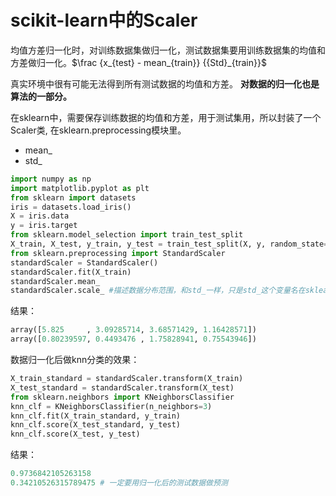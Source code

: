 # scikit-learn中的Scaler

均值方差归一化时，对训练数据集做归一化，测试数据集要用训练数据集的均值和方差做归一化。$\frac {x_{test} - mean_{train}} {{Std}_{train}}$

真实环境中很有可能无法得到所有测试数据的均值和方差。 
**对数据的归一化也是算法的一部分。**

在sklearn中，需要保存训练数据的均值和方差，用于测试集用，所以封装了一个Scaler类, 在sklearn.preprocessing模块里。 
- mean_
- std_


```python
import numpy as np
import matplotlib.pyplot as plt
from sklearn import datasets
iris = datasets.load_iris()
X = iris.data
y = iris.target
from sklearn.model_selection import train_test_split
X_train, X_test, y_train, y_test = train_test_split(X, y, random_state=666)
from sklearn.preprocessing import StandardScaler
standardScaler = StandardScaler()
standardScaler.fit(X_train)
standardScaler.mean_
standardScaler.scale_ #描述数据分布范围，和std_一样，只是std_这个变量名在sklearn中弃用了。

```
结果：

```python
array([5.825     , 3.09285714, 3.68571429, 1.16428571])
array([0.80239597, 0.4493476 , 1.75828941, 0.75543946])
```

数据归一化后做knn分类的效果：

```python
X_train_standard = standardScaler.transform(X_train)
X_test_standard = standardScaler.transform(X_test)
from sklearn.neighbors import KNeighborsClassifier
knn_clf = KNeighborsClassifier(n_neighbors=3)
knn_clf.fit(X_train_standard, y_train)
knn_clf.score(X_test_standard, y_test)
knn_clf.score(X_test, y_test)
```

结果：

```python
0.9736842105263158 
0.34210526315789475 # 一定要用归一化后的测试数据做预测
```